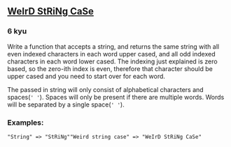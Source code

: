 <h2><a href=https://www.codewars.com/kata/52b757663a95b11b3d00062d/train/c target="_blank">WeIrD StRiNg CaSe</a></h2><h3>6 kyu</h3><p>Write a function that accepts a string, and returns the same string with all even indexed characters in each word upper cased, and all odd indexed characters in each word lower cased. The indexing just explained is zero based, so the zero-ith index is even, therefore that character should be upper cased and you need to start over for each word.</p><p>The passed in string will only consist of alphabetical characters and spaces(<code>' '</code>). Spaces will only be present if there are multiple words. Words will be separated by a single space(<code>' '</code>).</p><h3 id="examples">Examples:</h3><pre><code>"String" =&gt; "StRiNg""Weird string case" =&gt; "WeIrD StRiNg CaSe"</code></pre>